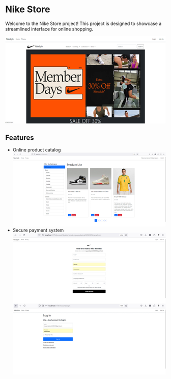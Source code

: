# Nike Store

Welcome to the Nike Store project! This project is designed to showcase a streamlined interface for online shopping.

![Nike Store](https://github.com/nlpthao/nike-store/blob/main/Home_page.png)

## Features
- Online product catalog
![Product Catalog](https://github.com/nlpthao/nike-store/blob/main/Product_page.png)
- Secure payment system
![Register](https://github.com/nlpthao/nike-store/blob/main/Register_page.png)
![Login](https://github.com/nlpthao/nike-store/blob/main/login_page.png)

